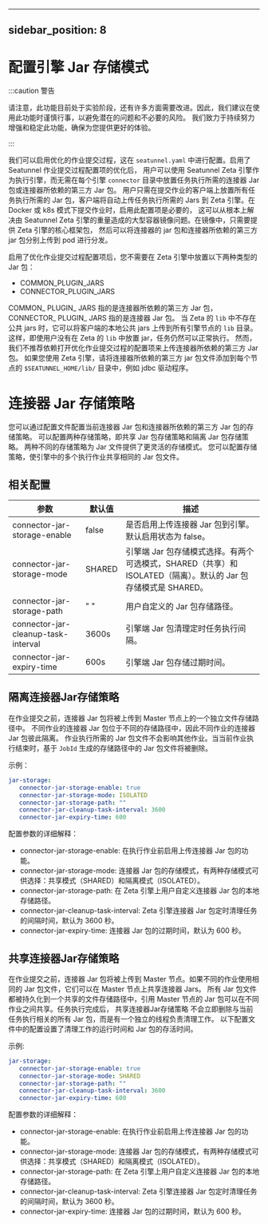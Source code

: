 ---

sidebar_position: 8
-------------------

# 配置引擎 Jar 存储模式

:::caution 警告

请注意，此功能目前处于实验阶段，还有许多方面需要改进。因此，我们建议在使用此功能时谨慎行事，以避免潜在的问题和不必要的风险。
我们致力于持续努力增强和稳定此功能，确保为您提供更好的体验。

:::

我们可以启用优化的作业提交过程，这在 `seatunnel.yaml` 中进行配置。启用了 Seatunnel 作业提交过程配置项的优化后，
用户可以使用 Seatunnel Zeta 引擎作为执行引擎，而无需在每个引擎 `connector` 目录中放置任务执行所需的连接器 Jar 包或连接器所依赖的第三方 Jar 包。
用户只需在提交作业的客户端上放置所有任务执行所需的 Jar 包，客户端将自动上传任务执行所需的 Jars 到 Zeta 引擎。在 Docker 或 k8s 模式下提交作业时，启用此配置项是必要的，
这可以从根本上解决由 Seatunnel Zeta 引擎的重量造成的大型容器镜像问题。在镜像中，只需要提供 Zeta 引擎的核心框架包，
然后可以将连接器的 jar 包和连接器所依赖的第三方 jar 包分别上传到 pod 进行分发。

启用了优化作业提交过程配置项后，您不需要在 Zeta 引擎中放置以下两种类型的 Jar 包：
- COMMON_PLUGIN_JARS
- CONNECTOR_PLUGIN_JARS

COMMON_ PLUGIN_ JARS 指的是连接器所依赖的第三方 Jar 包， CONNECTOR_ PLUGIN_ JARS 指的是连接器 Jar 包。
当 Zeta 的 `lib` 中不存在公共 jars 时，它可以将客户端的本地公共 jars 上传到所有引擎节点的 `lib` 目录。
这样，即使用户没有在 Zeta 的 `lib` 中放置 jar，任务仍然可以正常执行。
然而，我们不推荐依赖打开优化作业提交过程的配置项来上传连接器所依赖的第三方 Jar 包。
如果您使用 Zeta 引擎，请将连接器所依赖的第三方 jar 包文件添加到每个节点的 `$SEATUNNEL_HOME/lib/` 目录中，例如 jdbc 驱动程序。

# 连接器 Jar 存储策略

您可以通过配置文件配置当前连接器 Jar 包和连接器所依赖的第三方 Jar 包的存储策略。
可以配置两种存储策略，即共享 Jar 包存储策略和隔离 Jar 包存储策略。
两种不同的存储策略为 Jar 文件提供了更灵活的存储模式。
您可以配置存储策略，使引擎中的多个执行作业共享相同的 Jar 包文件。

## 相关配置

|                 参数                  |  默认值   |                                   描述                                    |
|-------------------------------------|--------|-------------------------------------------------------------------------|
| connector-jar-storage-enable        | false  | 是否启用上传连接器 Jar 包到引擎。默认启用状态为 false。                                       |
| connector-jar-storage-mode          | SHARED | 引擎端 Jar 包存储模式选择。有两个可选模式，SHARED（共享）和 ISOLATED（隔离）。默认的 Jar 包存储模式是 SHARED。 |
| connector-jar-storage-path          | " "    | 用户自定义的 Jar 包存储路径。                                                       |
| connector-jar-cleanup-task-interval | 3600s  | 引擎端 Jar 包清理定时任务执行间隔。                                                    |
| connector-jar-expiry-time           | 600s   | 引擎端 Jar 包存储过期时间。                                                        |

## 隔离连接器Jar存储策略

在作业提交之前，连接器 Jar 包将被上传到 Master 节点上的一个独立文件存储路径中。
不同作业的连接器 Jar 包位于不同的存储路径中，因此不同作业的连接器 Jar 包彼此隔离。
作业执行所需的 Jar 包文件不会影响其他作业。当当前作业执行结束时，基于 `JobId` 生成的存储路径中的 Jar 包文件将被删除。

示例：

```yaml
jar-storage:
   connector-jar-storage-enable: true
   connector-jar-storage-mode: ISOLATED
   connector-jar-storage-path: ""
   connector-jar-cleanup-task-interval: 3600
   connector-jar-expiry-time: 600
```

配置参数的详细解释：
- connector-jar-storage-enable: 在执行作业前启用上传连接器 Jar 包的功能。
- connector-jar-storage-mode: 连接器 Jar 包的存储模式，有两种存储模式可供选择：共享模式（SHARED）和隔离模式（ISOLATED）。
- connector-jar-storage-path: 在 Zeta 引擎上用户自定义连接器 Jar 包的本地存储路径。
- connector-jar-cleanup-task-interval: Zeta 引擎连接器 Jar 包定时清理任务的间隔时间，默认为 3600 秒。
- connector-jar-expiry-time: 连接器 Jar 包的过期时间，默认为 600 秒。

## 共享连接器Jar存储策略

在作业提交之前，连接器 Jar 包将被上传到 Master 节点。如果不同的作业使用相同的 Jar 包文件，它们可以在 Master 节点上共享连接器 Jars。
所有 Jar 包文件都被持久化到一个共享的文件存储路径中，引用 Master 节点的 Jar 包可以在不同作业之间共享。任务执行完成后，
共享连接器Jar存储策略 不会立即删除与当前任务执行相关的所有 Jar 包，而是有一个独立的线程负责清理工作。
以下配置文件中的配置设置了清理工作的运行时间和 Jar 包的存活时间。

示例:

```yaml
jar-storage:
   connector-jar-storage-enable: true
   connector-jar-storage-mode: SHARED
   connector-jar-storage-path: ""
   connector-jar-cleanup-task-interval: 3600
   connector-jar-expiry-time: 600
```

配置参数的详细解释：
- connector-jar-storage-enable: 在执行作业前启用上传连接器 Jar 包的功能。
- connector-jar-storage-mode: 连接器 Jar 包的存储模式，有两种存储模式可供选择：共享模式（SHARED）和隔离模式（ISOLATED）。
- connector-jar-storage-path: 在 Zeta 引擎上用户自定义连接器 Jar 包的本地存储路径。
- connector-jar-cleanup-task-interval: Zeta 引擎连接器 Jar 包定时清理任务的间隔时间，默认为 3600 秒。
- connector-jar-expiry-time: 连接器 Jar 包的过期时间，默认为 600 秒。
